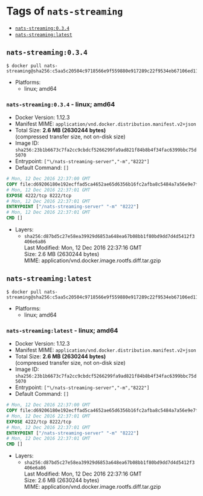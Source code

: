 <!-- THIS FILE IS GENERATED VIA './update-remote.sh' -->

# Tags of `nats-streaming`

-	[`nats-streaming:0.3.4`](#nats-streaming034)
-	[`nats-streaming:latest`](#nats-streaminglatest)

## `nats-streaming:0.3.4`

```console
$ docker pull nats-streaming@sha256:c5aa5c20504c9718566e9f559880e917289c22f9534eb67106ed110b0a1174fe
```

-	Platforms:
	-	linux; amd64

### `nats-streaming:0.3.4` - linux; amd64

-	Docker Version: 1.12.3
-	Manifest MIME: `application/vnd.docker.distribution.manifest.v2+json`
-	Total Size: **2.6 MB (2630244 bytes)**  
	(compressed transfer size, not on-disk size)
-	Image ID: `sha256:23b1b6673c7fa2cc9cbdcf5266299fa9ad821f84b8b4f34fac6399bbc75d5070`
-	Entrypoint: `["\/nats-streaming-server","-m","8222"]`
-	Default Command: `[]`

```dockerfile
# Mon, 12 Dec 2016 22:37:00 GMT
COPY file:d69206180e192ecffad5ca4652ae65d6356b16fc2afba8c5484a7a56e9e7fca9 in /nats-streaming-server 
# Mon, 12 Dec 2016 22:37:01 GMT
EXPOSE 4222/tcp 8222/tcp
# Mon, 12 Dec 2016 22:37:01 GMT
ENTRYPOINT ["/nats-streaming-server" "-m" "8222"]
# Mon, 12 Dec 2016 22:37:01 GMT
CMD []
```

-	Layers:
	-	`sha256:d87bd5c27e58ea39929d6853a648ea67b08bb1f80bd9dd7d4d5412f3406e6a86`  
		Last Modified: Mon, 12 Dec 2016 22:37:16 GMT  
		Size: 2.6 MB (2630244 bytes)  
		MIME: application/vnd.docker.image.rootfs.diff.tar.gzip

## `nats-streaming:latest`

```console
$ docker pull nats-streaming@sha256:c5aa5c20504c9718566e9f559880e917289c22f9534eb67106ed110b0a1174fe
```

-	Platforms:
	-	linux; amd64

### `nats-streaming:latest` - linux; amd64

-	Docker Version: 1.12.3
-	Manifest MIME: `application/vnd.docker.distribution.manifest.v2+json`
-	Total Size: **2.6 MB (2630244 bytes)**  
	(compressed transfer size, not on-disk size)
-	Image ID: `sha256:23b1b6673c7fa2cc9cbdcf5266299fa9ad821f84b8b4f34fac6399bbc75d5070`
-	Entrypoint: `["\/nats-streaming-server","-m","8222"]`
-	Default Command: `[]`

```dockerfile
# Mon, 12 Dec 2016 22:37:00 GMT
COPY file:d69206180e192ecffad5ca4652ae65d6356b16fc2afba8c5484a7a56e9e7fca9 in /nats-streaming-server 
# Mon, 12 Dec 2016 22:37:01 GMT
EXPOSE 4222/tcp 8222/tcp
# Mon, 12 Dec 2016 22:37:01 GMT
ENTRYPOINT ["/nats-streaming-server" "-m" "8222"]
# Mon, 12 Dec 2016 22:37:01 GMT
CMD []
```

-	Layers:
	-	`sha256:d87bd5c27e58ea39929d6853a648ea67b08bb1f80bd9dd7d4d5412f3406e6a86`  
		Last Modified: Mon, 12 Dec 2016 22:37:16 GMT  
		Size: 2.6 MB (2630244 bytes)  
		MIME: application/vnd.docker.image.rootfs.diff.tar.gzip

